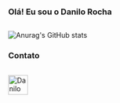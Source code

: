 ### Olá! Eu sou o Danilo Rocha
##

![Anurag's GitHub stats](https://github-readme-stats.vercel.app/api?username=devdanrocha&repo=github.com/devdanrocha/E-commerce-com-NextJs&show_icons=true&theme=radical)

### Contato
##
<a href="https://www.linkedin.com/in/danilo-rocha-79591510/" target="_blank">
<img aligh="center" alt="Danilo linkedin" heigth="30" width="40" src="https://cdn.jsdelivr.net/gh/devicons/devicon@v2.10.1/devicon.min.css" style="max.width:100%;"></a>




